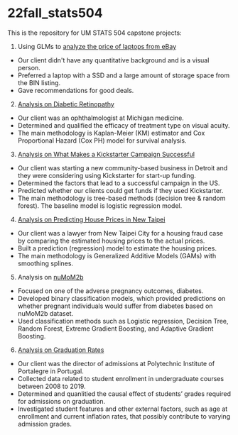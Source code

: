 # 22fall_stats504
This is the repository for UM STATS 504 capstone projects:

1. Using GLMs to [analyze the price of laptops from eBay][1]
  * Our client didn't have any quantitative background and is a visual person.
  * Preferred a laptop with a SSD and a large amount of storage space from the BIN listing.
  * Gave recommendations for good deals.
  
2. [Analysis on Diabetic Retinopathy][2]
  * Our client was an ophthalmologist at Michigan medicine.
  * Determined and qualified the efficacy of treatment type on visual acuity.
  * The main methodology is Kaplan-Meier (KM) estimator and Cox Proportional Hazard (Cox PH) model for survival analysis.
  
3. [Analysis on What Makes a Kickstarter Campaign Successful][3]
  * Our client was starting a new community-based business in Detroit and they were considering using Kickstarter for start-up funding.
  * Determined the factors that lead to a successful campaign in the US.
  * Predicted whether our clients could get funds if they used Kickstarter.
  * The main methodology is tree-based methods (decision tree & random forest). The baseline model is logistic regression model.
  
4. [Analysis on Predicting House Prices in New Taipei][4]
  * Our client was a lawyer from New Taipei City for a housing fraud case by comparing the estimated housing prices to the actual prices.
  * Built a prediction (regression) model to estimate the housing prices.
  * The main methodology is Generalized Additive Models (GAMs) with smoothing splines.

5. Analysis on [nuMoM2b][5]
  * Focused on one of the adverse pregnancy outcomes, diabetes.
  * Developed binary classification models, which provided predictions on whether pregnant individuals would suffer from diabetes based on nuMoM2b dataset.
  * Used classification methods such as Logistic regression, Decision Tree, Random Forest, Extreme Gradient Boosting, and Adaptive Gradient Boosting.

6. [Analysis on Graduation Rates][6]
  * Our client was the director of admissions at Polytechnic Institute of Portalegre in Portugal.
  * Collected data related to student enrollment in undergraduate courses between 2008 to 2019.
  * Determined and quanlitied the causal effect of students’ grades required for admissions on graduation.
  * Investigated student features and other external factors, such as age at enrollment and current inflation rates, that possibly contribute to varying admission grades.

[1]: https://github.com/wutongg/22fall_stats504/blob/main/Assignment1.pdf 
[2]: https://github.com/wutongg/22fall_stats504/blob/main/Assignment2.pdf
[3]: https://github.com/wutongg/22fall_stats504/blob/main/Assignment3.pdf
[4]: https://github.com/wutongg/22fall_stats504/blob/main/504_assignment4-all.pdf
[5]: https://github.com/wutongg/22fall_stats504/blob/main/Assignment5.pdf
[6]: https://github.com/wutongg/22fall_stats504/blob/main/Assignment6.pdf
